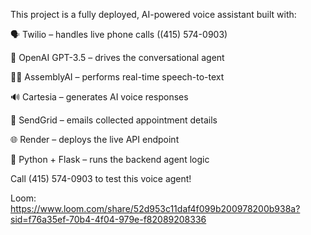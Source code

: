 This project is a fully deployed, AI-powered voice assistant built with:

🗣️ Twilio – handles live phone calls ((415) 574-0903)

🧠 OpenAI GPT-3.5 – drives the conversational agent

🧏‍♂️ AssemblyAI – performs real-time speech-to-text

🔊 Cartesia – generates AI voice responses

📧 SendGrid – emails collected appointment details

🌐 Render – deploys the live API endpoint

🐍 Python + Flask – runs the backend agent logic

Call (415) 574-0903 to test this voice agent!

Loom: https://www.loom.com/share/52d953c11daf4f099b200978200b938a?sid=f76a35ef-70b4-4f04-979e-f82089208336
